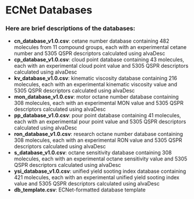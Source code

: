 # ECNet Databases

### Here are brief descriptions of the databases:

  - **cn_database_v1.0.csv**: cetane number database containing 482 molecules from 11 compound groups, each with an experimental cetane number and 5305 QSPR descriptors calculated using alvaDesc
  - **cp_database_v1.0.csv**: cloud point database containing 43 molecules, each with an experimental cloud point value and 5305 QSPR descriptors calculated using alvaDesc
  - **kv_database_v1.0.csv**: kinematic viscosity database containing 216 molecules, each with an experimental kinematic viscosity value and 5305 QSPR descriptors calculated using alvaDesc
  - **mon_database_v1.0.csv**: motor octane number database containing 308 molecules, each with an experimental MON value and 5305 QSPR descriptors calculated using alvaDesc
  - **pp_database_v1.0.csv**: pour point database containing 41 molecules, each with an experimental pour point value and 5305 QSPR descriptors calculated using alvaDesc
  - **ron_database_v1.0.csv**: research octane number database containing 308 molecules, each with an experimental RON value and 5305 QSPR descriptors calculated using alvaDesc
  - **s_database_v1.0.csv**: octane sensitivity database containing 308 molecules, each with an experimental octane sensitivity value and 5305 QSPR descriptors calculated using alvaDesc
  - **ysi_database_v1.0.csv**: unified yield sooting index database containing 421 molecules, each with an experimental unified yield sooting index value and 5305 QSPR descriptors calculated using alvaDesc
  - **db_template.csv**: ECNet-formatted database template
